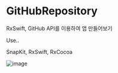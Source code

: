 # GitHubRepository
RxSwift, GitHub API를 이용하여 앱 만들어보기

Use..

SnapKit, RxSwift, RxCocoa

![image](https://user-images.githubusercontent.com/97531269/158995383-9e901f77-87ae-480b-acc4-9e8a8d7f0bbf.png)
